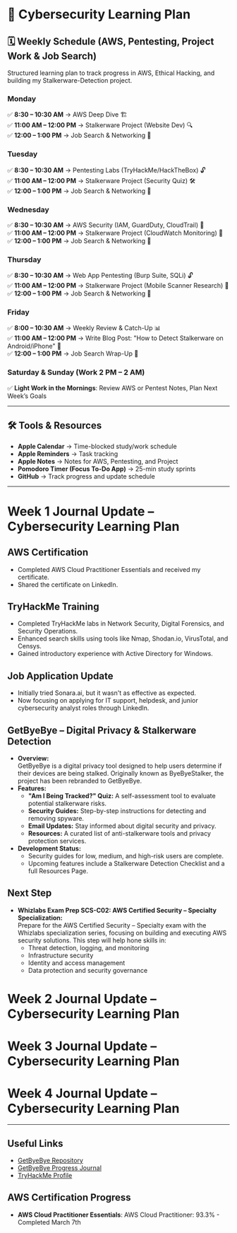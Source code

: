 # 🚀 Cybersecurity Learning Plan

## 🗓 Weekly Schedule (AWS, Pentesting, Project Work & Job Search)
Structured learning plan to track progress in AWS, Ethical Hacking, and building my Stalkerware-Detection project.

### **Monday**
✅ **8:30 – 10:30 AM** → AWS Deep Dive 🏗️  
✅ **11:00 AM – 12:00 PM** → Stalkerware Project (Website Dev) 🔍  
✅ **12:00 – 1:00 PM** → Job Search & Networking 💼  

### **Tuesday**
✅ **8:30 – 10:30 AM** → Pentesting Labs (TryHackMe/HackTheBox) 🔓  
✅ **11:00 AM – 12:00 PM** → Stalkerware Project (Security Quiz) 🛠️  
✅ **12:00 – 1:00 PM** → Job Search & Networking 🎯  

### **Wednesday**
✅ **8:30 – 10:30 AM** → AWS Security (IAM, GuardDuty, CloudTrail) 🔐  
✅ **11:00 AM – 12:00 PM** → Stalkerware Project (CloudWatch Monitoring) 🚀  
✅ **12:00 – 1:00 PM** → Job Search & Networking 💼  

### **Thursday**
✅ **8:30 – 10:30 AM** → Web App Pentesting (Burp Suite, SQLi) 🔓  
✅ **11:00 AM – 12:00 PM** → Stalkerware Project (Mobile Scanner Research) 📱  
✅ **12:00 – 1:00 PM** → Job Search & Networking 🎯  

### **Friday**
✅ **8:00 – 10:30 AM** → Weekly Review & Catch-Up 📊  
✅ **11:00 AM – 12:00 PM** → Write Blog Post: "How to Detect Stalkerware on Android/iPhone" 💾  
✅ **12:00 – 1:00 PM** → Job Search Wrap-Up 💼  

### **Saturday & Sunday (Work 2 PM – 2 AM)**
✅ **Light Work in the Mornings**: Review AWS or Pentest Notes, Plan Next Week’s Goals  

---

## **🛠 Tools & Resources**
- **Apple Calendar** → Time-blocked study/work schedule  
- **Apple Reminders** → Task tracking  
- **Apple Notes** → Notes for AWS, Pentesting, and Project  
- **Pomodoro Timer (Focus To-Do App)** → 25-min study sprints  
- **GitHub** → Track progress and update schedule  

---

# Week 1 Journal Update – Cybersecurity Learning Plan

## AWS Certification
- Completed AWS Cloud Practitioner Essentials and received my certificate.
- Shared the certificate on LinkedIn.

## TryHackMe Training
- Completed TryHackMe labs in Network Security, Digital Forensics, and Security Operations.
- Enhanced search skills using tools like Nmap, Shodan.io, VirusTotal, and Censys.
- Gained introductory experience with Active Directory for Windows.

## Job Application Update
- Initially tried Sonara.ai, but it wasn't as effective as expected.
- Now focusing on applying for IT support, helpdesk, and junior cybersecurity analyst roles through LinkedIn.

## GetByeBye – Digital Privacy & Stalkerware Detection
- **Overview:**  
  GetByeBye is a digital privacy tool designed to help users determine if their devices are being stalked. Originally known as ByeByeStalker, the project has been rebranded to GetByeBye.
- **Features:**
  - **"Am I Being Tracked?" Quiz:** A self-assessment tool to evaluate potential stalkerware risks.
  - **Security Guides:** Step-by-step instructions for detecting and removing spyware.
  - **Email Updates:** Stay informed about digital security and privacy.
  - **Resources:** A curated list of anti-stalkerware tools and privacy protection services.
- **Development Status:**
  - Security guides for low, medium, and high-risk users are complete.
  - Upcoming features include a Stalkerware Detection Checklist and a full Resources Page.

## Next Step
- **Whizlabs Exam Prep SCS-C02: AWS Certified Security – Specialty Specialization:**  
  Prepare for the AWS Certified Security – Specialty exam with the Whizlabs specialization series, focusing on building and executing AWS security solutions. This step will help hone skills in:
  - Threat detection, logging, and monitoring
  - Infrastructure security
  - Identity and access management
  - Data protection and security governance

# Week 2 Journal Update – Cybersecurity Learning Plan

# Week 3 Journal Update – Cybersecurity Learning Plan

# Week 4 Journal Update – Cybersecurity Learning Plan

---

## Useful Links
- [GetByeBye Repository](https://github.com/chetflowers/getbyebye-site)
- [GetByeBye Progress Journal](https://github.com/chetflowers/getbyebye-progress)
- [TryHackMe Profile](https://tryhackme.com/p/chetubetcha)
  
## **AWS Certification Progress**
- **AWS Cloud Practitioner Essentials**: AWS Cloud Practitioner: 93.3% - Completed March 7th
